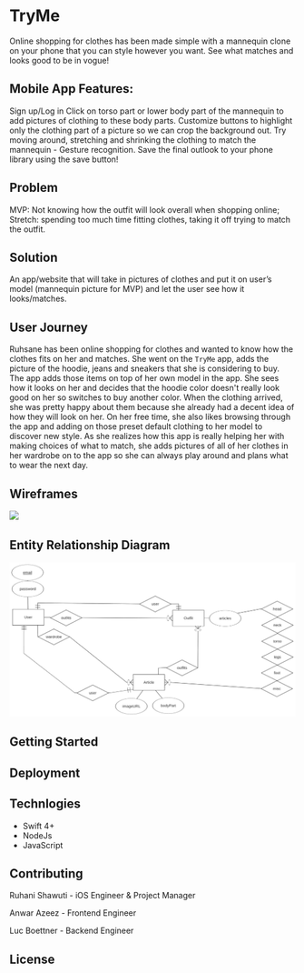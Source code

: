 # TryMe
Online shopping for clothes has been made simple with a mannequin clone on your phone that you can style however you want. See what matches and looks good to be in vogue!

## Mobile App Features: 
Sign up/Log in
Click on torso part or lower body part of the mannequin to add pictures of clothing to these body parts.
Customize buttons to highlight only the clothing part of a picture so we can crop the background out.
Try moving around, stretching and shrinking the clothing to match the mannequin - Gesture recognition.
Save the final outlook to your phone library using the save button!

## Problem
MVP: Not knowing how the outfit will look overall when shopping online; 
Stretch: spending too much time fitting clothes, taking it off trying to match the outfit.

## Solution
An app/website that will take in pictures of clothes and put it on user’s model (mannequin picture for MVP) and let the user see how it looks/matches.
 
## User Journey
Ruhsane has been online shopping for clothes and wanted to know how the clothes fits on her and matches. She went on the `TryMe` app, adds the picture of the hoodie, jeans and sneakers that she is considering to buy. The app adds those items on top of her own model in the app. She sees how it looks on her and decides that the hoodie color doesn't really look good on her so switches to buy another color. When the clothing arrived, she was pretty happy about them because she already had a decent idea of how they will look on her. On her free time, she also likes browsing through the app and adding on those preset default clothing to her model to discover new style. As she realizes how this app is really helping her with making choices of what to match, she adds pictures of all of her clothes in her wardrobe on to the app so she can always play around and plans what to wear the next day. 

## Wireframes
<img src="https://user-images.githubusercontent.com/24749332/52619470-8da55a80-2e56-11e9-9b01-7a06a7679bc4.png"/>

## Entity Relationship Diagram

![erd](erd.png)

## Getting Started

## Deployment

## Technlogies
 - Swift 4+
 - NodeJs
 - JavaScript

## Contributing

Ruhani Shawuti - iOS Engineer & Project Manager

Anwar Azeez - Frontend Engineer 

Luc Boettner - Backend Engineer 

## License


